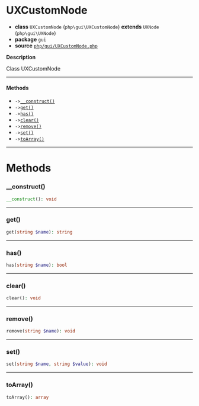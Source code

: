 # UXCustomNode

- **class** `UXCustomNode` (`php\gui\UXCustomNode`) **extends** `UXNode` (`php\gui\UXNode`)
- **package** `gui`
- **source** [`php/gui/UXCustomNode.php`](./src/main/resources/JPHP-INF/sdk/php/gui/UXCustomNode.php)

**Description**

Class UXCustomNode

---

#### Methods

- `->`[`__construct()`](#method-__construct)
- `->`[`get()`](#method-get)
- `->`[`has()`](#method-has)
- `->`[`clear()`](#method-clear)
- `->`[`remove()`](#method-remove)
- `->`[`set()`](#method-set)
- `->`[`toArray()`](#method-toarray)

---
# Methods

<a name="method-__construct"></a>

### __construct()
```php
__construct(): void
```

---

<a name="method-get"></a>

### get()
```php
get(string $name): string
```

---

<a name="method-has"></a>

### has()
```php
has(string $name): bool
```

---

<a name="method-clear"></a>

### clear()
```php
clear(): void
```

---

<a name="method-remove"></a>

### remove()
```php
remove(string $name): void
```

---

<a name="method-set"></a>

### set()
```php
set(string $name, string $value): void
```

---

<a name="method-toarray"></a>

### toArray()
```php
toArray(): array
```